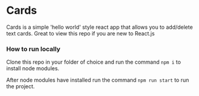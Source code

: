 # Cards

Cards is a simple 'hello world' style react app that allows you to add/delete text cards. Great to view this repo if you are new to React.js

### How to run locally

Clone this repo in your folder of choice and run the command `npm i` to install node
modules.

After node modules have installed run the command `npm run start` to run the project.
